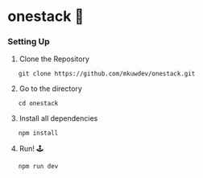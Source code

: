 # onestack :rocket:

### Setting Up

1. Clone the Repository
```
   git clone https://github.com/mkuwdev/onestack.git
```

2. Go to the directory
```
   cd onestack
```

3. Install all dependencies
```
   npm install
```

4. Run! :joystick:
```
   npm run dev
```
